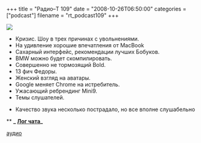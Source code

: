 +++
title = "Радио–Т 109"
date = "2008-10-26T06:50:00"
categories = ["podcast"]
filename = "rt_podcast109"
+++

![](https://radio-t.com/images/radio-t/rt109.png)


- Кризис. Шоу в трех причинах с увольнениями.
- На удивление хорошие впечатления от MacBook
- Сахарный интерфейс, рекомендации лучших Бобуков.
- BMW можно будет скомпилировать.
- Совершенно не тормозящий Bold.
- 13 фич Федоры.
- Женский взгляд на аватары.
- Google меняет Chrome на истребитель.
- Ужасающий ребрендинг Mini9.
- Темы слушателей.

* Качество звука несколько пострадало, но все вполне слушабельно

** **_ [Лог чата](/chat/logs/radio-t-109.html)_**

[аудио](http://cdn.radio-t.com/rt_podcast109.mp3)
<audio src="http://cdn.radio-t.com/rt_podcast109.mp3" preload="none"></audio>
